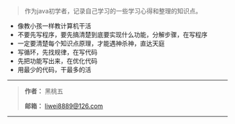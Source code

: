 

> 作为java初学者，记录自己学习的一些学习心得和整理的知识点。

* 像教小孩一样教计算机干活
* 不要先写程序，要先搞清楚到底要实现什么功能，分解步骤，在写程序
* 一定要清楚每个知识点原理，才能遇神杀神，直达天庭
* 写循环，先找规律，在写代码
* 先把功能写出来，在优化代码
* 用最少的代码，干最多的活






***
> **作者：** 黑桃五 
>
> **邮箱：** liwei8889@126.com
>
***

